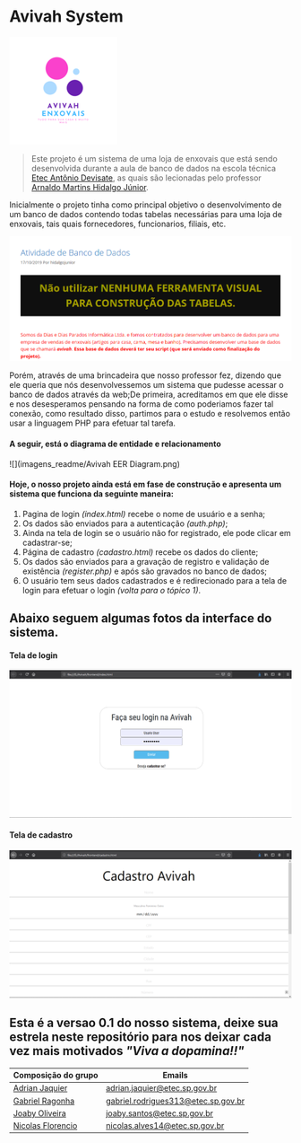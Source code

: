 # Avivah System

![](imagens_readme/avivahFavicon.png)

>Este projeto é um sistema de uma loja de enxovais que está sendo desenvolvida durante a aula de banco de dados na escola técnica [Etec Antônio Devisate](http://devisate.com.br/), as quais são lecionadas pelo professor [Arnaldo Martins Hidalgo Júnior](https://hidalgojunior.com.br/).

Inicialmente o projeto tinha como principal objetivo o desenvolvimento de um banco de dados contendo todas tabelas necessárias para uma loja de enxovais, tais quais fornecedores, funcionarios, filiais, etc.

![](imagens_readme/pedidos.png)

Porém, através de uma brincadeira que nosso professor fez, dizendo que ele queria que nós desenvolvessemos um sistema que pudesse acessar o banco de dados através da web;De primeira, acreditamos em que ele disse e nos desesperamos pensando na forma de como poderiamos fazer tal conexão, como resultado disso, partimos para o estudo e resolvemos então usar a linguagem PHP para efetuar tal tarefa.


#### A seguir, está o diagrama de entidade e relacionamento
![](imagens_readme/Avivah EER Diagram.png)

#### Hoje, o nosso projeto ainda está em fase de construção e apresenta um sistema que funciona da seguinte maneira:

1. Pagina de login *(index.html)* recebe o nome de usuário e a senha;
2. Os dados são enviados para a autenticação *(auth.php)*;
3. Ainda na tela de login se o usuário não for registrado, ele pode clicar em cadastrar-se;
4. Página de cadastro *(cadastro.html)* recebe os dados do cliente;
5. Os dados são enviados para a gravação de registro e validação de existência *(register.php)* e após são gravados no banco de dados;
6. O usuário tem seus dados cadastrados e é redirecionado para a tela de login para efetuar o login *(volta para o tópico 1)*.

## Abaixo seguem algumas fotos da interface do sistema.
#### Tela de login
![](imagens_readme/tela_de_login.png)

#### Tela de cadastro
![](imagens_readme/tela_de_cadastro.png)

## Esta é a versao 0.1 do nosso sistema, deixe sua estrela neste repositório para nos deixar cada vez mais motivados *"Viva a dopamina!!"* 

|Composição do grupo|Emails|
|-----------|-----------|
|[Adrian Jaquier](https://github.com/adrian2004)|adrian.jaquier@etec.sp.gov.br|
|[Gabriel Ragonha](https://github.com/GabrielRagonhaRodrigues)|gabriel.rodrigues313@etec.sp.gov.br|
|[Joaby Oliveira](https://github.com/joaby-oliveira)|joaby.santos@etec.sp.gov.br|
|[Nicolas Florencio](https://github.com/nikitofloren)|nicolas.alves14@etec.sp.gov.br|
